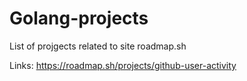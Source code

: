 # Golang-projects
List of projgects related to site roadmap.sh




Links:
https://roadmap.sh/projects/github-user-activity
